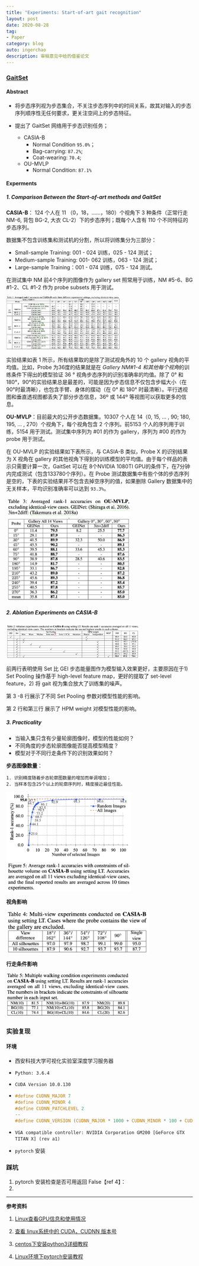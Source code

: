 ```yaml
---
title: "Experiments: Start-of-art gait recognition"
layout: post
date: 2020-08-28
tag: 
- Paper
category: blog
auto: ingerchao
description: 审稿意见中给的借鉴论文
---
```


### [GaitSet](https://github.com/AbnerHqc/GaitSet)

#### Abstract

- 将步态序列视为步态集合，不关注步态序列中的时间关系，故其对输入的步态序列顺序性无任何要求，更关注空间上的步态特征。

- 提出了 GaitSet 网络用于步态识别任务；
  - CASIA-B
    - Normal Condition `95.0%`；
    - Bag-carrying: `87.2%`;
    - Coat-wearing: `70.4`;
  - OU-MVLP
    - Normal Condition: `87.1%`

#### Experments

##### 1. Comparison Between the Start-of-art methods and GaitSet

**CASIA-B**： 124 个人在 11 （0，18，……，180）个视角下 3 种条件（正常行走NM-6, 背包 BG-2, 大衣 CL-2）下的步态序列；既每个人含有 110 个不同特征的步态序列。

数据集不包含训练集和测试机的分割，所以将训练集分为三部分：

- Small-sample Training: 001 - 024 训练，025 - 124 测试；
- Medium-sample Training: 001- 062 训练，063 - 124 测试；
- Large-sample Training：001 - 074 训练，075 - 124 测试。

在测试集中 NM 前4个序列的图像作为 gallery set 照常用于训练，NM #5-6、BG #1-2、CL #1-2 作为 probe subsets 用于测试。

<img src="./../assets/images/paper/828-gaitset-comparison.png" alt="image-20200828110054083" style="zoom:30%;" />

实验结果如表 1 所示，所有结果取的是除了测试视角外的 10 个 gallery 视角的平均值。比如，Probe 为36度的结果就是在 *Gallery NM#1-4 和其他每个视角*的训练条件下得出的模型验证 36 ° 视角步态序列的识别准确率的均值。除了 0° 和 180°，90°的实验结果总是最差的，可能是因为步态信息不仅包含步幅大小（在90°时最清晰），也包含手臂、身体的摆动（在 0° 和 180° 时最清晰）。平行透视图和垂直透视图都丢失了部分步态信息，36º 或 144º 等视图可以获取更多的信息。



**OU-MVLP**：目前最大的公开步态数据集。10307 个人在 14（0, 15, ... , 90; 180, 195, ... , 270）个视角下，每个视角包含 2 个序列。前5153 个人的序列用于训练，5154 用于测试。测试集中序列为 #01 的作为 gallery，序列为 #00 的作为 probe 用于测试。

在 OU-MVLP 的实验结果如下表所示，与 CASIA-B 类似，Probe X 的识别结果为 X 视角在 gallery 的其他视角下得到的训练模型的平均值。由于每个样品的表示只需要计算一次，GaitSet 可以在 8个NVIDIA 1080TI GPU的条件下，在7分钟内完成测试（包含133780个序列）。在 Probe 测试数据集中有些个体的步态序列是空的，下表的实验结果并不包含去掉空序列的值，如果删除 Gallery 数据集中的无关样本，平均识别准确率可以达到 `93.3%`。

<img src="./../assets/images/paper/828-gaitset-oumvlp.png" alt="results-on-oumvlp" style="zoom:35%;" />

##### 2. Ablation Experiments on CASIA-B

<img src="./../assets/images/paper/828-gaitset-ablation.png" alt="ablation-experiments" style="zoom:35%;" />

前两行表明使用 Set 比 GEI 步态能量图作为模型输入效果更好，主要原因在于1)  Set Pooling 操作基于 high-level feature map，更好的提取了 set-level feature，2) 将 gait 视为集合放大了训练集的噪声。

第 3 -8 行展示了不同 Set Pooling 参数对模型性能的影响。

第 2 行和第三行 展示了 HPM weight 对模型性能的影响。

##### 3. Practicality

- 当输入集只含有少量轮廓图像时，模型的性能如何？
-  不同角度的步态轮廓图像能否提高模型精度？
- 模型对于不同行走条件下的识别效果如何？

**步态图像数量**：

	1. 识别精度随着步态轮廓图数量的增加而单调增加；
 	2. 当样本包含25个以上的轮廓序列时，精度接近最佳性能。

<img src="./../assets/images/paper/828-gaitset-practicality1.png" alt="practicality-number-fed" style="zoom:35%;" />

**视角影响**

<img src="./../assets/images/paper/828-gaitset-practicality2.png" alt="image-20200828120711415" style="zoom: 40%;" />

**行走条件影响**

<img src="./../assets/images/paper/828-gaitset-practicality3.png" alt="image-20200828120758879" style="zoom:35%;" />



### 实验复现

#### 环境

- 西安科技大学可视化实验室深度学习服务器 

- `Python: 3.6.4`

- `CUDA Version 10.0.130`

- ```c
  #define CUDNN_MAJOR 7
  #define CUDNN_MINOR 4
  #define CUDNN_PATCHLEVEL 2
  --
  #define CUDNN_VERSION (CUDNN_MAJOR * 1000 + CUDNN_MINOR * 100 + CUDNN_PATCHLEVEL)
  ```

- `VGA compatible controller: NVIDIA Corporation GM200 [GeForce GTX TITAN X] (rev a1)`

- `pytorch` 安装

### 踩坑

1. pytorch 安装检查是否可用返回 False【ref 4】：
2. 

----

**参考资料**

1. [Linux查看GPU信息和使用情况](https://blog.csdn.net/weiyumeizi/article/details/83035711)
2. [查看 linux系统中的 CUDA，CUDNN 版本号](https://blog.csdn.net/u011394059/article/details/78455252)
3. [centos下安装python3详细教程](https://blog.csdn.net/t8116189520/article/details/81976755)

4. [Linux环境下pytorch安装教程](https://blog.csdn.net/weixin_45250844/article/details/101854871)

